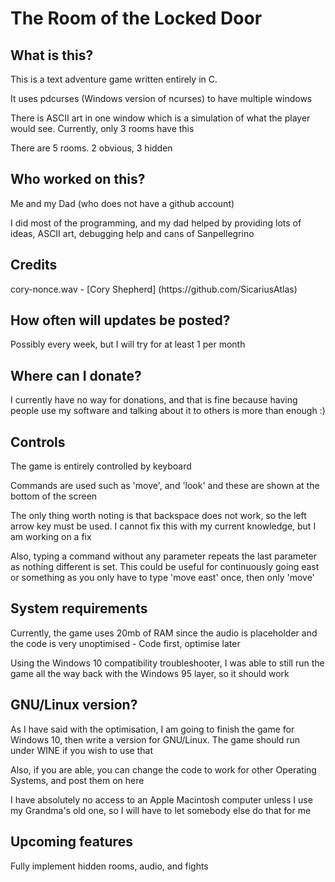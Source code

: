 <h1>The Room of the Locked Door</h1>
<h2>What is this?</h2>
<p>This is a text adventure game written entirely in C.</p>
<p>It uses pdcurses (Windows version of ncurses) to have multiple windows</p>
<p>There is ASCII art in one window which is a simulation of what the player would see. Currently, only 3 rooms have this</p>
<p>There are 5 rooms. 2 obvious, 3 hidden</p>
<h2>Who worked on this?</h2>
<p>Me and my Dad (who does not have a github account)</p>
<p>I did most of the programming, and my dad helped by providing lots of ideas, ASCII art, debugging help and cans of Sanpellegrino</p>
<h2>Credits</h2>
<p>cory-nonce.wav - [Cory Shepherd] (https://github.com/SicariusAtlas)</p>
<h2>How often will updates be posted?</h2>
<p>Possibly every week, but I will try for at least 1 per month</p>
<h2>Where can I donate?</h2>
<p>I currently have no way for donations, and that is fine because having people use my software and talking about it to others is more than enough :)</p>
<h2>Controls</h2>
<p>The game is entirely controlled by keyboard</p>
<p>Commands are used such as 'move', and 'look' and these are shown at the bottom of the screen</p>
<p>The only thing worth noting is that backspace does not work, so the left arrow key must be used. I cannot fix this with my current knowledge, but I am working on a fix</p>
<p>Also, typing a command without any parameter repeats the last parameter as nothing different is set. This could be useful for continuously going east or something as you only have to type 'move east' once, then only 'move'</p>
<h2>System requirements</h2>
<p>Currently, the game uses 20mb of RAM since the audio is placeholder and the code is very unoptimised - Code first, optimise later</p>
<p>Using the Windows 10 compatibility troubleshooter, I was able to still run the game all the way back with the Windows 95 layer, so it should work</p>
<h2>GNU/Linux version?</h2>
<p>As I have said with the optimisation, I am going to finish the game for Windows 10, then write a version for GNU/Linux. The game should run under WINE if you wish to use that</p>
<p>Also, if you are able, you can change the code to work for other Operating Systems, and post them on here</p>
<p>I have absolutely no access to an Apple Macintosh computer unless I use my Grandma's old one, so I will have to let somebody else do that for me</p>
<h2>Upcoming features</h2>
<p>Fully implement hidden rooms, audio, and fights</p>

